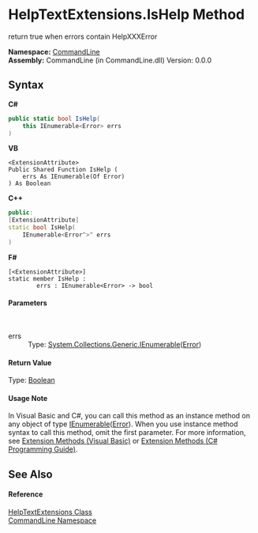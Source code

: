 # HelpTextExtensions.IsHelp Method 
 

return true when errors contain HelpXXXError

**Namespace:**&nbsp;<a href="N_CommandLine">CommandLine</a><br />**Assembly:**&nbsp;CommandLine (in CommandLine.dll) Version: 0.0.0

## Syntax

**C#**<br />
``` C#
public static bool IsHelp(
	this IEnumerable<Error> errs
)
```

**VB**<br />
``` VB
<ExtensionAttribute>
Public Shared Function IsHelp ( 
	errs As IEnumerable(Of Error)
) As Boolean
```

**C++**<br />
``` C++
public:
[ExtensionAttribute]
static bool IsHelp(
	IEnumerable<Error^>^ errs
)
```

**F#**<br />
``` F#
[<ExtensionAttribute>]
static member IsHelp : 
        errs : IEnumerable<Error> -> bool 

```


#### Parameters
&nbsp;<dl><dt>errs</dt><dd>Type: <a href="https://docs.microsoft.com/dotnet/api/system.collections.generic.ienumerable-1" target="_blank">System.Collections.Generic.IEnumerable</a>(<a href="T_CommandLine_Error">Error</a>)<br /></dd></dl>

#### Return Value
Type: <a href="https://docs.microsoft.com/dotnet/api/system.boolean" target="_blank">Boolean</a>

#### Usage Note
In Visual Basic and C#, you can call this method as an instance method on any object of type <a href="https://docs.microsoft.com/dotnet/api/system.collections.generic.ienumerable-1" target="_blank">IEnumerable</a>(<a href="T_CommandLine_Error">Error</a>). When you use instance method syntax to call this method, omit the first parameter. For more information, see <a href="https://docs.microsoft.com/dotnet/visual-basic/programming-guide/language-features/procedures/extension-methods">Extension Methods (Visual Basic)</a> or <a href="https://docs.microsoft.com/dotnet/csharp/programming-guide/classes-and-structs/extension-methods">Extension Methods (C# Programming Guide)</a>.

## See Also


#### Reference
<a href="T_CommandLine_HelpTextExtensions">HelpTextExtensions Class</a><br /><a href="N_CommandLine">CommandLine Namespace</a><br />